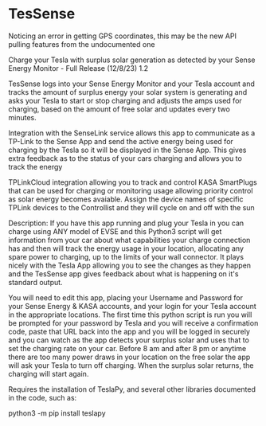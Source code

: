# TesSense

Noticing an error in getting GPS coordinates, this may be the new API pulling features from the undocumented one

Charge your Tesla with surplus solar generation as detected by your Sense Energy Monitor - Full Release (12/8/23) 1.2

TesSense logs into your Sense Energy Monitor and your Tesla account and tracks the amount of surplus 
energy your solar system is generating and asks your Tesla to start or stop charging and adjusts the 
amps used for charging, based on the amount of free solar and updates every two minutes.

Integration with the SenseLink service allows this app to communicate as a TP-Link to the Sense App and 
send the active energy being used for charging by the Tesla so it will be displayed in the Sense App.
This gives extra feedback as to the status of your cars charging and allows you to track the energy

TPLinkCloud integration allowing you to track and control KASA SmartPlugs that can be used for charging 
or monitoring usage allowing priority control as solar energy becomes avaiable. Assign the device names 
of specific TPLink devices to the Controllist and they will cycle on and off with the sun

Description:
If you have this app running and plug your Tesla in you can charge using ANY model of EVSE and this 
Python3 script will get information from your car about what capabilities your charge connection has 
and then will track the energy usage in your location, allocating any spare power to charging, up to 
the limits of your wall connector. It plays nicely with the Tesla App allowing you to see the changes 
as they happen and the TesSense app gives feedback about what is happening on it's standard output. 

You will need to edit this app, placing your Username and Password for your Sense Energy & KASA accounts, 
and your login for your Tesla account in the appropriate locations. The first time this python script 
is run you will be prompted for your password by Tesla and you will receive a confirmation code, paste 
that URL back into the app and you will be logged in securely and you can watch as the app detects your 
surplus solar and uses that to set the charging rate on your car. Before 8 am and after 8 pm or anytime 
there are too many power draws in your location on the free solar the app will ask your Tesla to turn 
off charging. When the surplus solar returns, the charging will start again.

Requires the installation of TeslaPy, and several other libraries documented in the code, such as:

python3 -m pip install teslapy
